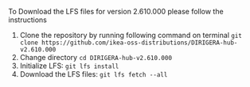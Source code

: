 To Download the LFS files for version 2.610.000 please follow the instructions

1. Clone the repository by running following command on terminal `git clone https://github.com/ikea-oss-distributions/DIRIGERA-hub-v2.610.000`
2. Change directory `cd DIRIGERA-hub-v2.610.000`
3. Initialize LFS: `git lfs install`
4. Download the LFS files: `git lfs fetch --all`
